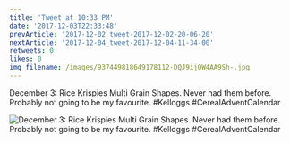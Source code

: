 ```yaml
---
title: 'Tweet at 10:33 PM'
date: '2017-12-03T22:33:48'
prevArticle: '2017-12-02_tweet-2017-12-02-20-06-20'
nextArticle: '2017-12-04_tweet-2017-12-04-11-34-00'
retweets: 0
likes: 0
img_filename: /images/937449818649178112-DQJ9ijOW4AA9Sh-.jpg
---
```

December 3: Rice Krispies Multi Grain Shapes. Never had them before. Probably not going to be my favourite. #Kelloggs #CerealAdventCalendar

![December 3: Rice Krispies Multi Grain Shapes. Never had them before. Probably not going to be my favourite. #Kelloggs #CerealAdventCalendar](/images/937449818649178112-DQJ9ijOW4AA9Sh-.jpg "December 3: Rice Krispies Multi Grain Shapes. Never had them before. Probably not going to be my favourite. #Kelloggs #CerealAdventCalendar")